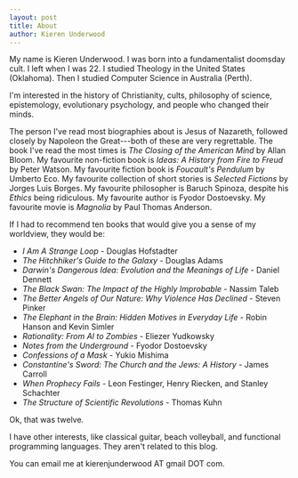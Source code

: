 ```yaml
---
layout: post
title: About
author: Kieren Underwood
---
```


My name is Kieren Underwood. I was born into a fundamentalist doomsday cult. I left when I was 22. I studied Theology in the United States (Oklahoma). Then I studied Computer Science in Australia (Perth). 

I'm interested in the history of Christianity, cults, philosophy of science, epistemology, evolutionary psychology, and people who changed their minds. 

The person I've read most biographies about is Jesus of Nazareth, followed closely by Napoleon the Great---both of these are very regrettable. The book I've read the most times is *The Closing of the American Mind* by Allan Bloom. My favourite non-fiction book is *Ideas: A History from Fire to Freud* by Peter Watson. My favourite fiction book is *Foucault's Pendulum* by Umberto Eco. My favourite collection of short stories is *Selected Fictions* by Jorges Luis Borges. My favourite philosopher is Baruch Spinoza, despite his *Ethics* being ridiculous. My favourite author is Fyodor Dostoevsky. My favourite movie is *Magnolia* by Paul Thomas Anderson.

If I had to recommend ten books that would give you a sense of my worldview, they would be:

- *I Am A Strange Loop* - Douglas Hofstadter
- *The Hitchhiker's Guide to the Galaxy* - Douglas Adams
- *Darwin's Dangerous Idea: Evolution and the Meanings of Life* - Daniel Dennett
- *The Black Swan: The Impact of the Highly Improbable* - Nassim Taleb
- *The Better Angels of Our Nature: Why Violence Has Declined* - Steven Pinker
- *The Elephant in the Brain: Hidden Motives in Everyday Life* - Robin Hanson and Kevin Simler
- *Rationality: From AI to Zombies* - Eliezer Yudkowsky
- *Notes from the Underground* - Fyodor Dostoevsky
- *Confessions of a Mask* - Yukio Mishima
- *Constantine's Sword: The Church and the Jews: A History* - James Carroll
- *When Prophecy Fails* - Leon Festinger, Henry Riecken, and Stanley Schachter
- *The Structure of Scientific Revolutions* - Thomas Kuhn

Ok, that was twelve. 

I have other interests, like classical guitar, beach volleyball, and functional programming languages. They aren't related to this blog. 

You can email me at kierenjunderwood AT gmail DOT com.